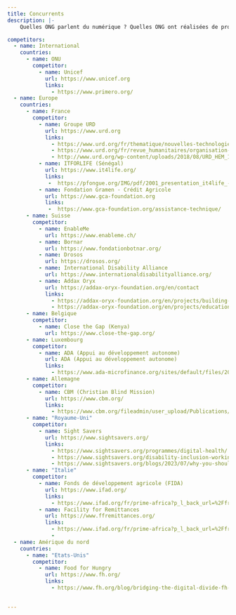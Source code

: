```yaml
---
title: Concurrents
description: |-
    Quelles ONG parlent du numérique ? Quelles ONG ont réalisées de projets touchant de près ou de loin l'accessibilité numérique.

competitors:
  - name: International
    countries:
      - name: ONU
        competitor:
          - name: Unicef
            url: https://www.unicef.org
            links: 
              - https://www.primero.org/
  - name: Europe
    countries:
      - name: France
        competitor:
          - name: Groupe URD
            url: https://www.urd.org
            links: 
              - https://www.urd.org/fr/thematique/nouvelles-technologies/
              - https://www.urd.org/fr/revue_humanitaires/organisation-et-gouvernance-dans-lere-de-lhumanitaire-numerique/
              - http://www.urd.org/wp-content/uploads/2018/08/URD_HEM_13_FR.pdf
          - name: ITFORLIFE (Sénégal)
            url: https://www.it4life.org/
            links: 
             -  https://pfongue.org/IMG/pdf/2001_presentation_it4life_-_pfongue.pdf
          - name: Fondation Gramen - Crédit Agricole
            url: https://www.gca-foundation.org
            links: 
             -  https://www.gca-foundation.org/assistance-technique/
      - name: Suisse
        competitor:
          - name: EnableMe
            url: https://www.enableme.ch/
          - name: Bornar
            url: https://www.fondationbotnar.org/
          - name: Drosos 
            url: https://drosos.org/ 
          - name: International Disability Alliance 
            url: https://www.internationaldisabilityalliance.org/
          - name: Addax Oryx
            url: https://addax-oryx-foundation.org/en/contact
            links: 
              - https://addax-oryx-foundation.org/en/projects/building-literacy-and-bridging-the-digital-divide
              - https://addax-oryx-foundation.org/en/projects/education-through-technology
      - name: Belgique
        competitor:
          - name: Close the Gap (Kenya)
            url: https://www.close-the-gap.org/
      - name: Luxembourg
        competitor:
          - name: ADA (Appui au développement autonome)
            url: ADA (Appui au développement autonome)
            links:
              - https://www.ada-microfinance.org/sites/default/files/2023-11/69-OIK-2023-Agrievolve.pdf
      - name: Allemagne
        competitor:
          - name: CBM (Christian Blind Mission)
            url: https://www.cbm.org/
            links: 
              - https://www.cbm.org/fileadmin/user_upload/Publications/CBM-Digital-Accessibility-Toolkit.pdf
      - name: "Royaume-Uni"
        competitor:
          - name: Sight Savers
            url: https://www.sightsavers.org/
            links: 
              - https://www.sightsavers.org/programmes/digital-health/
              - https://www.sightsavers.org/disability-inclusion-working-group/2019/03/accessibility-workshop/
              - https://www.sightsavers.org/blogs/2023/07/why-you-should-sign-the-feminist-accessibility-protocol/
      - name: "Italie"
        competitor:
          - name: Fonds de développement agricole (FIDA)
            url: https://www.ifad.org/
            links: 
              - https://www.ifad.org/fr/prime-africa?p_l_back_url=%2Ffr%2Fsearch%3Fq%3Ddigital
          - name: Facility for Remittances
            url: https://www.ffremittances.org/
            links: 
              - https://www.ifad.org/fr/prime-africa?p_l_back_url=%2Ffr%2Fsearch%3Fq%3Ddigital
              - 
  - name: Amérique du nord
    countries:
      - name: "Etats-Unis"
        competitor:
          - name: Food for Hungry
            url: https://www.fh.org/
            links: 
              - https://www.fh.org/blog/bridging-the-digital-divide-fh-and-partners-launch-edulabs/

            
---
```


 




